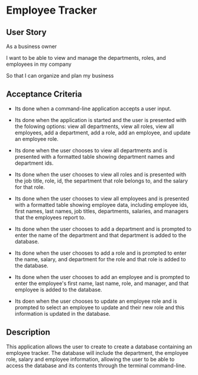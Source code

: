 # Employee Tracker

## User Story

As a business owner

I want to be able to view and manage the departments, roles, and employees in my company

So that I can organize and plan my business

## Acceptance Criteria

* Its done when a command-line application accepts a user input.

* Its done when the application is started and the user is presented with the folowing options: view all departments, view all roles, view all employees, add a department, add a role, add an employee, and update an employee role.

* Its done when the user chooses to view all departments and is presented with a formatted table showing department names and department ids.

* Its done when the user chooses to view all roles and is presented with the job title, role, id, the separtment that role belongs to, and the salary for that role.

* Its done when the user chooses to view all employees and is presented with a formatted table showing employee data, including employee ids, first names, last names, job titles, departments, salaries, and managers that the employees report to.

* Its done when the user chooses to add a department and is prompted to enter the name of the department and that department is added to the database.

* Its done when the user chooses to add a role and is prompted to enter the name, salary, and department for the role and that role is added to the database.

* Its done when the user chooses to add an employee and is prompted to enter the employee's first name, last name, role, and manager, and that employee is added to the database.

* Its doen when the user chooses to update an employee role and is prompted to select an employee to update and their new role and this information is updated in the database.

## Description

This application allows the user to create to create a database containing an employee tracker. The database will include the department, the employee role, salary and employee information, allowing the user to be able to access the database and its contents through the terminal command-line.


